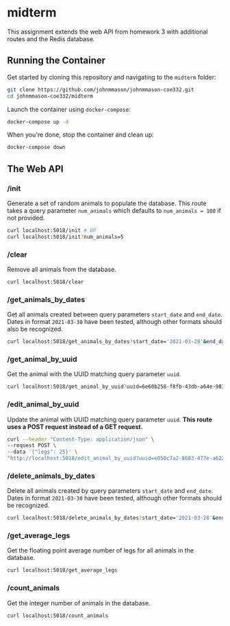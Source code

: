 # midterm

This assignment extends the web API from homework 3 with additional routes and the Redis database.

## Running the Container

Get started by cloning this repository and navigating to the `midterm` folder:

```bash
git clone https://github.com/johnmmason/johnmmason-coe332.git
cd johnmmason-coe332/midterm
```

Launch the container using `docker-compose`:

```bash
docker-compose up -d
```

When you're done, stop the container and clean up:

```bash
docker-compose down
```

## The Web API

### /init
Generate a set of random animals to populate the database.  This route takes a query parameter `num_animals` which defaults to `num_animals = 100` if not provided.

```bash
curl localhost:5018/init # OR
curl localhost:5018/init?num_animals=5
```

### /clear
Remove all animals from the database.

```bash
curl localhost:5018/clear
```

### /get_animals_by_dates
Get all animals created between query parameters `start_date` and `end_date`.  Dates in format `2021-03-30` have been tested, although other formats should also be recognized.

```bash
curl localhost:5018/get_animals_by_dates?start_date='2021-03-28'&end_date='2021-07-04'
```

### /get_animal_by_uuid
Get the animal with the UUID matching query parameter `uuid`.

```bash
curl localhost:5018/get_animal_by_uuid?uuid=6e60b258-f8fb-43db-a64e-983f157feadb
```

### /edit_animal_by_uuid
Update the animal with UUID matching query parameter `uuid`.
**This route uses a POST request instead of a GET request.**

```bash
curl --header "Content-Type: application/json" \
--request POST \
--data '{"legs": 25}' \
"http://localhost:5018/edit_animal_by_uuid?uuid=e050c7a2-8683-477e-a622-e41eef355b74"
```

### /delete_animals_by_dates
Delete all animals created by query parameters `start_date` and `end_date`.  Dates in format `2021-03-30` have been tested, although other formats should be recognized.

```bash
curl localhost:5018/delete_animals_by_dates?start_date='2021-03-28'&end_date='2021-07-04'
```

### /get_average_legs
Get the floating point average number of legs for all animals in the database.

```bash
curl localhost:5018/get_average_legs
```

### /count_animals
Get the integer number of animals in the database.

```bash
curl localhost:5018/count_animals
```

